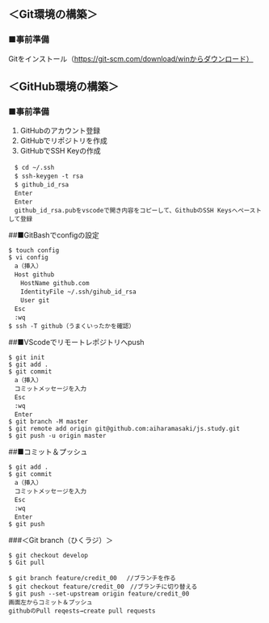 ## ＜Git環境の構築＞
### ■事前準備
Gitをインストール（https://git-scm.com/download/winからダウンロード）

## ＜GitHub環境の構築＞
### ■事前準備
1. GitHubのアカウント登録
2. GitHubでリポジトリを作成
3. GitHubでSSH Keyの作成
```
　$ cd ~/.ssh
　$ ssh-keygen -t rsa
　$ github_id_rsa
　Enter
　Enter
　github_id_rsa.pubをvscodeで開き内容をコピーして、GithubのSSH Keysへペーストして登録
```

##■GitBashでconfigの設定
```
$ touch config
$ vi config
　a（挿入）
　Host github
　　HostName github.com
　　IdentityFile ~/.ssh/gihub_id_rsa
　　User git
　Esc
　:wq
$ ssh -T github（うまくいったかを確認）
```

##■VScodeでリモートレポジトリへpush
```
$ git init
$ git add .
$ git commit
　a（挿入）
　コミットメッセージを入力
　Esc
　:wq
　Enter
$ git branch -M master
$ git remote add origin git@github.com:aiharamasaki/js.study.git
$ git push -u origin master
```

##■コミット＆プッシュ
```
$ git add .
$ git commit
　a（挿入）
　コミットメッセージを入力
　Esc
　:wq
　Enter
$ git push
```

###＜Git branch（ひくラジ）＞
```
$ git checkout develop
$ Git pull
```
```
$ git branch feature/credit_00 　//ブランチを作る
$ git checkout feature/credit_00　//ブランチに切り替える
$ git push --set-upstream origin feature/credit_00
画面左からコミット＆プッシュ
githubのPull reqests→create pull requests
```

